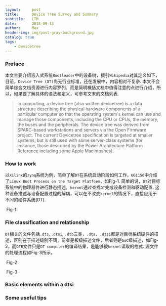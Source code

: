 ```yaml
---
layout:     post
title:      Device Tree Survey and Summary
subtitle:   LTM
date:       2018-09-13
author:     Max
header-img: img/post-gray-background.jpg
catalog: true
tags:
    - Devicetree
---
```


### Preface
本文主要介绍嵌入式系统`Bootloader`中的设备树，援引`Wikipedia`对其定义如下，目前，`Device Tree (DT)`尚无行业标准，还在发展中，内容相对不复杂. 本文不会简单综合文档资源进行内容罗列，而是简明概括文档中值得注意的点进行介绍，所以，如果要了解具体的语法和定义，可参考文末的文档列表.

> In computing, a device tree (also written devicetree) is a data structure describing the physical hardware components of a particular 
> computer so that the operating system's kernel can use and manage those components, including the CPU or CPUs, the memory, the buses 
> and the peripherals.
> The device tree was derived from SPARC-based workstations and servers via the Open Firmware project. The current Devicetree 
> specification is targeted at smaller systems, but is 
> still used with some server-class systems (for instance, those described by the Power Architecture Platform Reference including some 
> Apple Macintoshes).

### How to work
以`Xilinx`的`zynq`系统为例，简单了解`DT`在系统启动阶段如何工作，`UG1156`中介绍了`Linux Boot Process on the Target Platfoem`，如Fig-1. 简单的说，`DT`对目标系统中的物理器件进行静态描述，`kernel`通过查找`DT`完成设备检测和驱动配置.  这种设备描述与设备配置过程的解耦，可以在不改变`kernel`的情况下，直接应用于不同的硬件系统(DT).

![]()
Fig-1

### File classification and relationship
`DT`相关的文件包括`.dts`, `.dtsi`, `.dtb`三类，`.dts, .dtsi`都是对目标系统硬件的描述，区别在于描述级别不同，前者是板级描述文件，后者则是`SoC`级描述，如Fig-2，而`DTB`文件只是`DT compiler`的编译结果，是能够被`kernel`读取的格式. 源文件的处理流程如Fig-3所示，  

![]()
Fig-2

![]()
Fig-3 

### Basic elements within a dtsi

### Some useful tips
